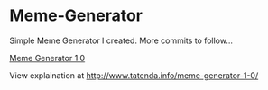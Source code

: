 # Meme-Generator
Simple Meme Generator I created. More commits to follow...

<a href="http://www.tatenda.info/playground/meme_generator/main.php">Meme Generator 1.0</a>

View explaination at http://www.tatenda.info/meme-generator-1-0/
